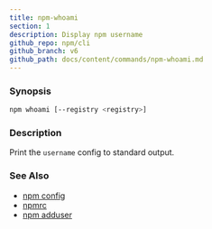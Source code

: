 ```yaml
---
title: npm-whoami
section: 1
description: Display npm username
github_repo: npm/cli
github_branch: v6
github_path: docs/content/commands/npm-whoami.md
---
```


### Synopsis

```bash
npm whoami [--registry <registry>]
```

### Description

Print the `username` config to standard output.

### See Also

* [npm config](/cli/v6/commands/npm-config)
* [npmrc](/cli/v6/configuring-npm/npmrc)
* [npm adduser](/cli/v6/commands/npm-adduser)
